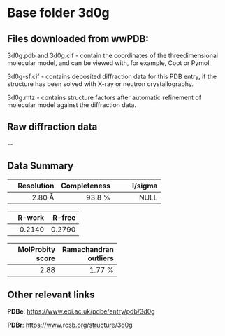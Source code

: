 # Base folder 3d0g

## Files downloaded from wwPDB:

3d0g.pdb and 3d0g.cif - contain the coordinates of the threedimensional molecular model, and can be viewed with, for example, Coot or Pymol.

3d0g-sf.cif - contains deposited diffraction data for this PDB entry, if the structure has been solved with X-ray or neutron crystallography.

3d0g.mtz - contains structure factors after automatic refinement of molecular model against the diffraction data.

## Raw diffraction data

--<br> 

## Data Summary
|   | Resolution | Completeness| I/sigma |
|---|-------------:|----------------:|--------------:|
|   |2.80 Å|93.8  %|<img width=50/>NULL |

|   | **R-work**| **R-free**   
|---|-------------:|----------------:|           
||0.2140|0.2790|

|   |**MolProbity<br>score**| **Ramachandran<br>outliers** 
|---|-------------:|----------------:|
||2.88|1.77 %|

 

 

## Other relevant links 
**PDBe**:  https://www.ebi.ac.uk/pdbe/entry/pdb/3d0g
 
**PDBr**: https://www.rcsb.org/structure/3d0g 

